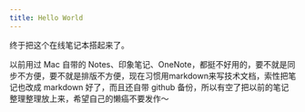 ```yaml
---
title: Hello World
---
```


终于把这个在线笔记本搭起来了。

以前用过 Mac 自带的 Notes、印象笔记、OneNote，都挺不好用的，要不就是同步不方便，要不就是排版不方便，现在习惯用markdown来写技术文档，索性把笔记也改成 markdown 好了，而且还自带 github 备份，所以有空了把以前的笔记整理整理放上来，希望自己的懒癌不要发作～